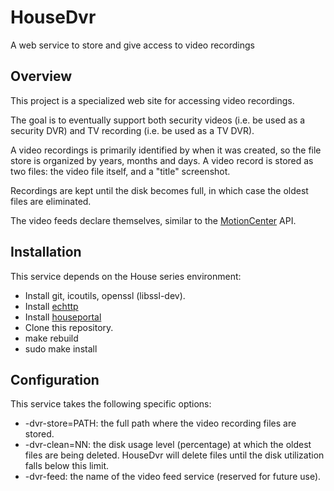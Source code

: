 # HouseDvr
A web service to store and give access to video recordings

## Overview
This project is a specialized web site for accessing video recordings.

The goal is to eventually support both security videos (i.e. be used as
a security DVR) and TV recording (i.e. be used as a TV DVR).

A video recordings is primarily identified by when it was created, so
the file store is organized by years, months and days. A video record
is stored as two files: the video file itself, and a "title" screenshot.

Recordings are kept until the disk becomes full, in which case the oldest
files are eliminated.

The video feeds declare themselves, similar to the [MotionCenter](https://github.com/pascal-fb-martin/motionCenter) API.

## Installation

This service depends on the House series environment:
* Install git, icoutils, openssl (libssl-dev).
* Install [echttp](https://github.com/pascal-fb-martin/echttp)
* Install [houseportal](https://github.com/pascal-fb-martin/houseportal)
* Clone this repository.
* make rebuild
* sudo make install

## Configuration

This service takes the following specific options:

* -dvr-store=PATH: the full path where the video recording files are stored.
* -dvr-clean=NN: the disk usage level (percentage) at which the oldest files are being deleted. HouseDvr will delete files until the disk utilization falls below this limit.
* -dvr-feed: the name of the video feed service (reserved for future use).

